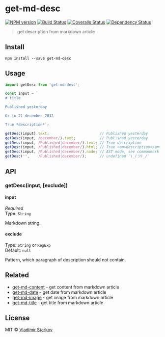 # get-md-desc

[![NPM version][npm-image]][npm-url]
[![Build Status][travis-image]][travis-url]
[![Coveralls Status][coveralls-image]][coveralls-url]
[![Dependency Status][depstat-image]][depstat-url]

> get description from markdown article

## Install

    npm install --save get-md-desc

## Usage

```js
import getDesc from 'get-md-desc';

const input = `
# title

Published yesterday

Or in 21 december 2012

True *description*`;

getDesc(input).text;                       // Published yesterday
getDesc(input, /december/).text;           // Published yesterday
getDesc(input, /Published|december/).text; // True description
getDesc(input, /Published|december/).html; // True <em>description</em>
getDesc(input, /Published|december/).node; // AST node, see commonmark API
getDesc('',    /Published|december/);      // undefined ¯\_(ツ)_/¯
```

## API

### getDesc(input, [exclude])

#### input

*Required*  
Type: `String`

Markdown string.

#### exclude

Type: `String` or `RegExp`  
Default: `null`

Pattern, which paragraph of description should not contain.

## Related

* [get-md-content][get-md-content] - get content from markdown article
* [get-md-date][get-md-date] - get date from markdown article
* [get-md-image][get-md-image] - get image from markdown article
* [get-md-title][get-md-title] - get title from markdown article

## License

MIT © [Vladimir Starkov](https://iamstarkov.com)

[npm-url]: https://npmjs.org/package/get-md-desc
[npm-image]: https://img.shields.io/npm/v/get-md-desc.svg?style=flat-square

[travis-url]: https://travis-ci.org/iamstarkov/get-md-desc
[travis-image]: https://img.shields.io/travis/iamstarkov/get-md-desc.svg?style=flat-square

[coveralls-url]: https://coveralls.io/r/iamstarkov/get-md-desc
[coveralls-image]: https://img.shields.io/coveralls/iamstarkov/get-md-desc.svg?style=flat-square

[depstat-url]: https://david-dm.org/iamstarkov/get-md-desc
[depstat-image]: https://david-dm.org/iamstarkov/get-md-desc.svg?style=flat-square

[get-md-content]: https://github.com/iamstarkov/get-md-content
[get-md-date]: https://github.com/iamstarkov/get-md-date
[get-md-image]: https://github.com/iamstarkov/get-md-image
[get-md-title]: https://github.com/iamstarkov/get-md-title

